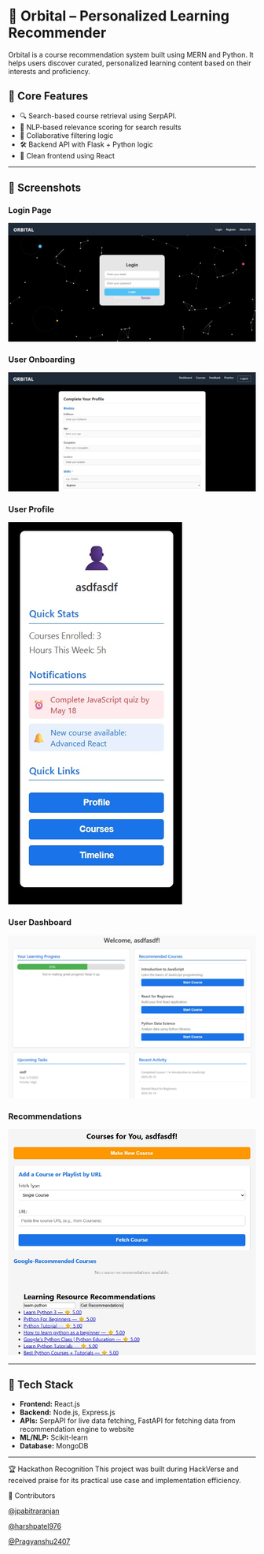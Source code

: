 # 🚀 Orbital – Personalized Learning Recommender

Orbital is a course recommendation system built using MERN and Python. It helps users discover curated, personalized learning content based on their interests and proficiency.

## 🧠 Core Features

- 🔍 Search-based course retrieval using SerpAPI.
- 📝 NLP-based relevance scoring for search results
- 🤖 Collaborative filtering logic
- 🛠️ Backend API with Flask + Python logic
- 📱 Clean frontend using React

---

## 🎥 Screenshots

### Login Page
![Loging Page](images/login.jpg)

### User Onboarding
![Form for user to fill details](images/onboarding.jpg)

### User Profile
![Profile](images/profile.jpg)

### User Dashboard
![Dashboard](images/dashboard.jpg)

### Recommendations
![Results](images/rank.jpg)

---

## 🔧 Tech Stack

- **Frontend:** React.js
- **Backend:** Node.js, Express.js
- **APIs:** SerpAPI for live data fetching, FastAPI for fetching data from recommendation engine to website
- **ML/NLP:** Scikit-learn
- **Database:** MongoDB

---

🏆 Hackathon Recognition
This project was built during HackVerse and received praise for its practical use case and implementation efficiency.

🤝 Contributors

[@jpabitraranjan](https://github.com/jpabitraranjan)

[@harshpatel976](https://github.com/harshpatel976)

[@Pragyanshu2407](https://github.com/Pragyanshu2407)
